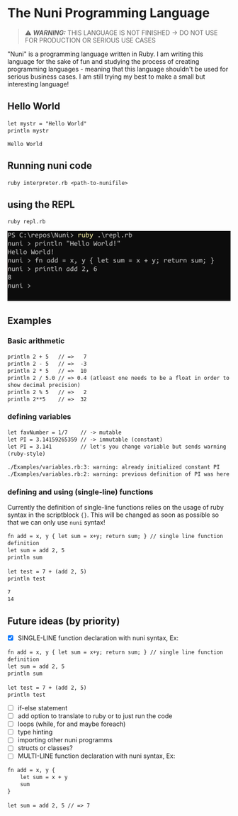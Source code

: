 # The Nuni Programming Language
> ⚠️ **_WARNING:_** THIS LANGUAGE IS NOT FINISHED -> DO NOT USE FOR PRODUCTION OR SERIOUS USE CASES

"Nuni" is a programming language written in Ruby. I am writing this language for the sake of fun and studying the process of creating programming languages - meaning that this language shouldn't be used for serious business cases. I am still trying my best to make a small but interesting language!

## Hello World
```
let mystr = "Hello World"
println mystr
```
```
Hello World
```

## Running nuni code
```
ruby interpreter.rb <path-to-nunifile>
```

## using the REPL
```
ruby repl.rb
```
![repl](./imgs/repl.png)

## Examples
### Basic arithmetic
```
println 2 + 5   // =>   7
println 2 - 5   // =>  -3
println 2 * 5   // =>  10
println 2 / 5.0 // => 0.4 (atleast one needs to be a float in order to show decimal precision)
println 2 % 5   // =>   2
println 2**5    // =>  32
```

### defining variables
```
let favNumber = 1/7    // -> mutable
let PI = 3.14159265359 // -> immutable (constant)
let PI = 3.141	       // let's you change variable but sends warning (ruby-style)
```
```
./Examples/variables.rb:3: warning: already initialized constant PI
./Examples/variables.rb:2: warning: previous definition of PI was here
```

### defining and using (single-line) functions
Currently the definition of single-line functions relies on the usage of ruby syntax in the
scriptblock `{}`. This will be changed as soon as possible so that we can only use `nuni` syntax!
```
fn add = x, y { let sum = x+y; return sum; } // single line function definition
let sum = add 2, 5
println sum

let test = 7 + (add 2, 5)
println test
```
```
7
14
```

## Future ideas (by priority)
- [x] SINGLE-LINE function declaration with nuni syntax, Ex:
```
fn add = x, y { let sum = x+y; return sum; } // single line function definition
let sum = add 2, 5
println sum

let test = 7 + (add 2, 5)
println test
```
- [ ] if-else statement
- [ ] add option to translate to ruby or to just run the code
- [ ] loops (while, for and maybe foreach)
- [ ] type hinting
- [ ] importing other nuni programms
- [ ] structs or classes?
- [ ] MULTI-LINE function declaration with nuni syntax, Ex:
```
fn add = x, y {
	let sum = x + y
	sum
}

let sum = add 2, 5 // => 7
```
